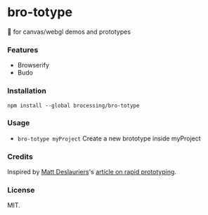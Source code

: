 bro-totype
=====

:rocket: for canvas/webgl demos and prototypes

### Features

- Browserify
- Budo

### Installation

```
npm install --global brocessing/bro-totype
```

### Usage

- `bro-totype myProject` Create a new brototype inside myProject

### Credits
Inspired by [Matt Deslauriers](https://github.com/mattdesl)'s [article on rapid prototyping](https://mattdesl.svbtle.com/rapid-prototyping).

### License
MIT.